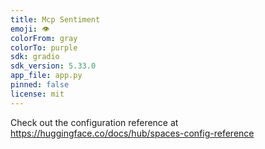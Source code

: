 ```yaml
---
title: Mcp Sentiment
emoji: 👁
colorFrom: gray
colorTo: purple
sdk: gradio
sdk_version: 5.33.0
app_file: app.py
pinned: false
license: mit
---
```


Check out the configuration reference at https://huggingface.co/docs/hub/spaces-config-reference
